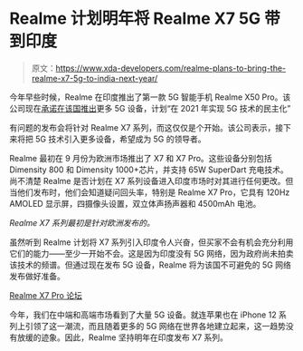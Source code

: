 # Realme 计划明年将 Realme X7 5G 带到印度

> 原文：<https://www.xda-developers.com/realme-plans-to-bring-the-realme-x7-5g-to-india-next-year/>

今年早些时候，Realme 在印度推出了第一款 5G 智能手机 Realme X50 Pro。该公司现在[承诺在该国推出](https://www.gizmochina.com/2020/11/13/realme-x7-series-confirmed-to-launch-in-india-in-2021/)更多 5G 设备，计划“在 2021 年实现 5G 技术的民主化”

有问题的发布会将针对 Realme X7 系列，而这仅仅是个开始。该公司表示，接下来将把 5G 技术引入更多设备，希望成为 5G 的领导者。

Realme 最初在 9 月份为欧洲市场推出了 X7 和 X7 Pro。这些设备分别包括 Dimensity 800 和 Dimensity 1000+芯片，并支持 65W SuperDart 充电技术。尚不清楚 Realme 是否计划在 X7 系列设备进入印度市场时对其进行任何更改。但当他们发布时，他们会知道疑问回头率，特别是 Realme X7 Pro，它具有 120Hz AMOLED 显示屏，四摄像头设置，双立体声扬声器和 4500mAh 电池。

*Realme X7 系列最初是针对欧洲发布的。*

虽然听到 Realme 计划将 X7 系列引入印度令人兴奋，但买家不会有机会充分利用它们的能力——至少一开始不会。这是因为印度没有 5G 网络，因为政府尚未拍卖该技术的频谱。但通过现在发布 5G 设备，Realme 将为该国不可避免的 5G 网络发布做好准备。

[Realme X7 Pro 论坛](https://forum.xda-developers.com/realme-7-pro)

今年，我们在中端和高端市场看到了大量 5G 设备。就连苹果也在 iPhone 12 系列上引领了这一潮流，而且随着更多的 5G 网络在世界各地建立起来，这一趋势没有放缓的迹象。因此，Realme 坚持明年在印度发布 X7 系列。